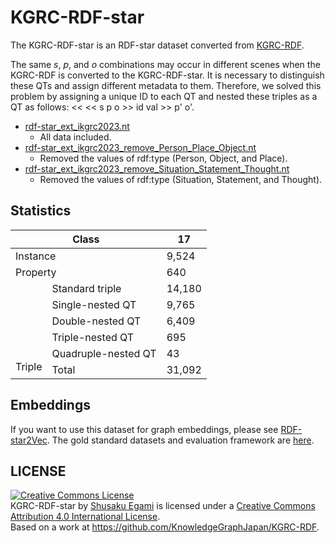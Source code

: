 # KGRC-RDF-star
The KGRC-RDF-star is an RDF-star dataset converted from [KGRC-RDF](https://github.com/KnowledgeGraphJapan/KGRC-RDF/tree/ikgrc2023).

 The same <i>s</i>, <i>p</i>, and <i>o</i> combinations may occur in different scenes when the KGRC-RDF is converted to the KGRC-RDF-star. It is necessary to distinguish these QTs and assign different metadata to them. Therefore, we solved this problem by assigning a unique ID to each QT and nested these triples as a QT as follows: &lt;&lt; &lt;&lt; s p o &gt;&gt; id val &gt;&gt; p' o'.
- [rdf-star_ext_ikgrc2023.nt](./rdf-star_ext_ikgrc2023.nt)
    - All data included.
- [rdf-star_ext_ikgrc2023_remove_Person_Place_Object.nt](./rdf-star_ext_ikgrc2023_remove_Person_Place_Object.nt)
    - Removed the values of rdf:type (Person, Object, and Place).
- [rdf-star_ext_ikgrc2023_remove_Situation_Statement_Thought.nt](./rdf-star_ext_ikgrc2023_remove_Situation_Statement_Thought.nt)
    - Removed the values of rdf:type (Situation, Statement, and Thought).

## Statistics

<table class="tg">
<thead>
  <tr>
    <th class="tg-c3ow" colspan="2">Class</th>
    <th class="tg-dvpl">17</th>
  </tr>
</thead>
<tbody>
  <tr>
    <td class="tg-c3ow" colspan="2">Instance</td>
    <td class="tg-dvpl">9,524</td>
  </tr>
  <tr>
    <td class="tg-c3ow" colspan="2">Property</td>
    <td class="tg-dvpl">640</td>
  </tr>
  <tr>
    <td class="tg-c3ow" rowspan="6"><br><br><br><br><br><br>Triple</td>
    <td class="tg-c3ow">Standard triple</td>
    <td class="tg-dvpl">14,180</td>
  </tr>
  <tr>
    <td class="tg-c3ow">Single-nested QT</td>
    <td class="tg-dvpl">9,765</td>
  </tr>
  <tr>
    <td class="tg-c3ow">Double-nested QT</td>
    <td class="tg-dvpl">6,409</td>
  </tr>
  <tr>
    <td class="tg-c3ow">Triple-nested QT</td>
    <td class="tg-dvpl">695</td>
  </tr>
  <tr>
    <td class="tg-c3ow">Quadruple-nested QT</td>
    <td class="tg-dvpl">43</td>
  </tr>
  <tr>
    <td class="tg-c3ow">Total</td>
    <td class="tg-dvpl">31,092</td>
  </tr>
</tbody>
</table>

## Embeddings
If you want to use this dataset for graph embeddings, please see [RDF-star2Vec](https://github.com/aistairc/RDF-star2Vec).
The gold standard datasets and evaluation framework are [here](https://github.com/aistairc/GEval-forKGRC-RDF-star).


## LICENSE
<a rel="license" href="http://creativecommons.org/licenses/by/4.0/"><img alt="Creative Commons License" style="border-width:0" src="https://i.creativecommons.org/l/by/4.0/88x31.png" /></a><br /><span xmlns:dct="http://purl.org/dc/terms/" href="http://purl.org/dc/dcmitype/Dataset" property="dct:title" rel="dct:type">KGRC-RDF-star</span> by <a xmlns:cc="http://creativecommons.org/ns#" href="https://github.com/aistairc/KGRC-RDF-star" property="cc:attributionName" rel="cc:attributionURL">Shusaku Egami</a> is licensed under a <a rel="license" href="http://creativecommons.org/licenses/by/4.0/">Creative Commons Attribution 4.0 International License</a>.<br />Based on a work at <a xmlns:dct="http://purl.org/dc/terms/" href="https://github.com/KnowledgeGraphJapan/KGRC-RDF" rel="dct:source">https://github.com/KnowledgeGraphJapan/KGRC-RDF</a>.
